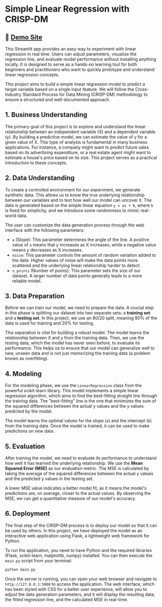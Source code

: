 # Simple Linear Regression with CRISP-DM

## 🚀 [Demo Site](https://testhw1-w65esfo68vm963kzgsbtce.streamlit.app/)
This Streamlit app provides an easy way to experiment with linear regression in real time. Users can adjust parameters, visualize the regression line, and evaluate model performance without installing anything locally. It is designed to serve as a hands-on learning tool for both beginners and practitioners who want to quickly prototype and understand linear regression concepts.

This project aims to build a simple linear regression model to predict a target variable based on a single input feature. We will follow the Cross-Industry Standard Process for Data Mining (CRISP-DM) methodology to ensure a structured and well-documented approach.

## 1. Business Understanding

The primary goal of this project is to explore and understand the linear relationship between an independent variable (X) and a dependent variable (y). By building a predictive model, we can estimate the value of y for a given value of X. This type of analysis is fundamental in many business applications. For instance, a company might want to predict future sales based on its advertising expenditure, or a real estate agent might want to estimate a house's price based on its size. This project serves as a practical introduction to these concepts.

## 2. Data Understanding

To create a controlled environment for our experiment, we generate synthetic data. This allows us to know the true underlying relationship between our variables and to test how well our model can uncover it. The data is generated based on the simple linear equation `y = ax + b`, where `b` is fixed for simplicity, and we introduce some randomness to mimic real-world data.

The user can customize the data generation process through the web interface with the following parameters:

*   `a` (Slope): This parameter determines the angle of the line. A positive value of `a` means that y increases as X increases, while a negative value means y decreases as X increases.
*   `noise`: This parameter controls the amount of random variation added to the data. Higher values of noise will make the data points more scattered and the underlying linear relationship harder to detect.
*   `n_points` (Number of points): This parameter sets the size of our dataset. A larger number of data points generally leads to a more reliable model.

## 3. Data Preparation

Before we can train our model, we need to prepare the data. A crucial step in this phase is splitting our dataset into two separate sets: a **training set** and a **testing set**. In this project, we use an 80/20 split, meaning 80% of the data is used for training and 20% for testing.

This separation is vital for building a robust model. The model learns the relationship between X and y from the training data. Then, we use the testing data, which the model has never seen before, to evaluate its performance. This helps us to ensure that our model can generalize well to new, unseen data and is not just memorizing the training data (a problem known as overfitting).

## 4. Modeling

For the modeling phase, we use the `LinearRegression` class from the powerful scikit-learn library. This model implements a simple linear regression algorithm, which aims to find the best-fitting straight line through the training data. The "best-fitting" line is the one that minimizes the sum of the squared differences between the actual y values and the y values predicted by the model.

The model learns the optimal values for the slope (`a`) and the intercept (`b`) from the training data. Once the model is trained, it can be used to make predictions on new data.

## 5. Evaluation

After training the model, we need to evaluate its performance to understand how well it has learned the underlying relationship. We use the **Mean Squared Error (MSE)** as our evaluation metric. The MSE is calculated by taking the average of the squared differences between the actual y values and the predicted y values in the testing set.

A lower MSE value indicates a better model fit, as it means the model's predictions are, on average, closer to the actual values. By observing the MSE, we can get a quantitative measure of our model's accuracy.

## 6. Deployment

The final step of the CRISP-DM process is to deploy our model so that it can be used by others. In this project, we have deployed the model as an interactive web application using Flask, a lightweight web framework for Python.

To run the application, you need to have Python and the required libraries (Flask, scikit-learn, matplotlib, numpy) installed. You can then execute the `main.py` script from your terminal:

```bash
python main.py
```

Once the server is running, you can open your web browser and navigate to `http://127.0.0.1:5000` to access the application. The web interface, which has been styled with CSS for a better user experience, will allow you to adjust the data generation parameters, and it will display the resulting data, the fitted regression line, and the calculated MSE in real-time.
